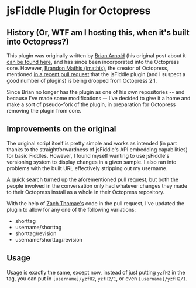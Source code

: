 # jsFiddle Plugin for Octopress

## History (Or, WTF am I hosting this, when it's built into Octopress?)

This plugin was originally written by [Brian Arnold](https://github.com/brianarn) (his original post about it [can be found here](http://brianarn.github.com/blog/2011/08/jsfiddle-plugin/), and has since been incorporated into the Octopress core. However, [Brandon Mathis (imathis)](https://github.com/imathis), the creator of Octopress, mentioned [in a recent pull request](https://github.com/imathis/octopress/pull/789) that the jsFiddle plugin (and I suspect a good number of plugins) is being dropped from Octopress 2.1.

Since Brian no longer has the plugin as one of his own repositories -- and because I've made some modifications -- I've decided to give it a home and make a sort of pseudo-fork of the plugin, in preparation for Octopress removing the plugin from core.

## Improvements on the original

The original script itself is pretty simple and works as intended (in part thanks to the straightforwardness of jsFiddle's <del>API</del> embedding capabilities) for basic Fiddles. However, I found myself wanting to use jsFiddle's versioning system to display changes in a given sample. I also ran into problems with the built URL effectively stripping out my username.

A quick search turned up the aforementioned pull request, but both the people involved in the conversation only had whatever changes they made to their Octopress install as a whole in their Octopress repository. 

With the help of [Zach Thomae's](https://github.com/zthomae) code in the pull request, I've updated the plugin to allow for any one of the following variations:

- shorttag
- username/shorttag
- shorttag/revision
- username/shorttag/revision

## Usage

Usage is exactly the same, except now, instead of just putting `yzfH2` in the tag, you can put in `[username]/yzfH2`, `yzfH2/1`, or even `[username]/yzfH2/1`.

